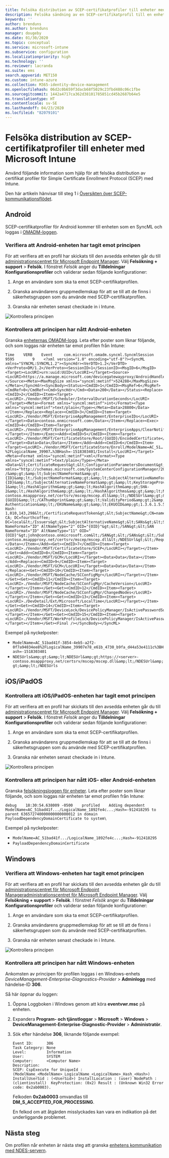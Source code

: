 ```yaml
---
title: Felsöka distribution av SCEP-certifikatprofiler till enheter med Microsoft Intune | Microsoft Docs
description: Felsöka sändning av en SCEP-certifikatprofil till en enhet med Intune.
keywords: ''
author: brenduns
ms.author: brenduns
manager: dougeby
ms.date: 01/30/2020
ms.topic: conceptual
ms.service: microsoft-intune
ms.subservice: configuration
ms.localizationpriority: high
ms.technology: ''
ms.reviewer: lacranda
ms.suite: ems
search.appverid: MET150
ms.custom: intune-azure
ms.collection: M365-identity-device-management
ms.openlocfilehash: 06d2c0b659f3dacb68f5029c23fbd488c06c1fbe
ms.sourcegitcommit: 1442a4717ca362d38101785851cd45b2687b64e5
ms.translationtype: HT
ms.contentlocale: sv-SE
ms.lasthandoff: 04/23/2020
ms.locfileid: "82079101"
---
```

# <a name="troubleshoot-deployment-of-a-scep-certificate-profile-to-devices-in-microsoft-intune"></a>Felsöka distribution av SCEP-certifikatprofiler till enheter med Microsoft Intune

Använd följande information som hjälp för att felsöka distribution av certifikat profiler för Simple Certificate Enrollment Protocol (SCEP) med Intune.

Den här artikeln hänvisar till steg 1 i [Översikten över SCEP-kommunikationsflödet](troubleshoot-scep-certificate-profiles.md).


## <a name="android"></a>Android

SCEP-certifikatprofiler för Android kommer till enheten som en SyncML och loggas i [OMADM-loggen](troubleshoot-scep-certificate-profiles.md#logs-for-android-devices).

### <a name="validate-that-the-android-device-was-sent-the-policy"></a>Verifiera att Android-enheten har tagit emot principen

För att verifiera att en profil har skickats till den avsedda enheten går du till [administrationscentret för Microsoft Endpoint Manager](https://go.microsoft.com/fwlink/?linkid=2109431). Välj **Felsökning + support** > **Felsök**.  I fönstret *Felsök* anger du **Tilldelningar** **Konfigurationsprofiler** och validerar sedan följande konfigurationer:

1. Ange en användare som ska ta emot SCEP-certifikatprofilen.

2. Granska användarens gruppmedlemskap för att se till att de finns i säkerhetsgruppen som du använde med SCEP-certifikatprofilen.

3. Granska när enheten senast checkade in i Intune.

![Kontrollera principen](../protect/media/troubleshoot-scep-certificate-profile-deployment/validate-policy-android.png)

### <a name="validate-the-policy-reached-the-android-device"></a>Kontrollera att principen har nått Android-enheten

Granska [ enheternas OMADM-logg](troubleshoot-scep-certificate-profiles.md#logs-for-android-devices). Leta efter poster som liknar följande, och som loggas när enheten tar emot profilen från Intune:

```
Time    VERB    Event     com.microsoft.omadm.syncml.SyncmlSession     9595        9    <?xml version="1.0" encoding="utf-8"?><SyncML xmlns="SYNCML:SYNCML1.2"><SyncHdr><VerDTD>1.2</VerDTD><VerProto>DM/1.2</VerProto><SessionID>1</SessionID><MsgID>6</MsgID><Target><LocURI>urn:uuid:UUID</LocURI></Target><Source><LocURI>https://a.manage.microsoft.com/devicegatewayproxy/AndroidHandler.ashx</LocURI></Source><Meta><MaxMsgSize xmlns="syncml:metinf">524288</MaxMsgSize></Meta></SyncHdr><SyncBody><Status><CmdID>1</CmdID><MsgRef>6</MsgRef><CmdRef>0</CmdRef><Cmd>SyncHdr</Cmd><Data>200</Data></Status><Replace><CmdID>2</CmdID><Item><Target><LocURI>./Vendor/MSFT/Scheduler/IntervalDurationSeconds</LocURI></Target><Meta><Format xmlns="syncml:metinf">int</Format><Type xmlns="syncml:metinf">text/plain</Type></Meta><Data>28800</Data></Item></Replace><Replace><CmdID>3</CmdID><Item><Target><LocURI>./Vendor/MSFT/EnterpriseAppManagement/EnterpriseIDs</LocURI></Target><Data>contoso.onmicrosoft.com</Data></Item></Replace><Exec><CmdID>4</CmdID><Item><Target><LocURI>./Vendor/MSFT/EnterpriseAppManagement/EnterpriseApps/ClearNotifications</LocURI></Target></Item></Exec><Add><CmdID>5</CmdID><Item><Target><LocURI>./Vendor/MSFT/CertificateStore/Root/{GUID}/EncodedCertificate</LocURI></Target><Data>Data</Data></Item></Add><Add><CmdID>6</CmdID><Item><Target><LocURI>./Vendor/MSFT/CertificateStore/Enroll/ModelName=AC_51…%2FLogicalName_39907…%3BHash=-1518303401/Install</LocURI></Target><Meta><Format xmlns="syncml:metinf">xml</Format><Type xmlns="syncml:metinf">text/plain</Type></Meta><Data>&lt;CertificateRequest&gt;&lt;ConfigurationParametersDocument&gt;&amp;lt;ConfigurationParameters xmlns="http://schemas.microsoft.com/SystemCenterConfigurationManager/2012/03/07/CertificateEnrollment/ConfigurationParameters"&amp;gt;&amp;lt;ExpirationThreshold&amp;gt;20&amp;lt;/ExpirationThreshold&amp;gt;&amp;lt;RetryCount&amp;gt;3&amp;lt;/RetryCount&amp;gt;&amp;lt;RetryDelay&amp;gt;1&amp;lt;/RetryDelay&amp;gt;&amp;lt;TemplateName /&amp;gt;&amp;lt;SubjectNameFormat&amp;gt;{ID}&amp;lt;/SubjectNameFormat&amp;gt;&amp;lt;SubjectAlternativeNameFormat&amp;gt;{ID}&amp;lt;/SubjectAlternativeNameFormat&amp;gt;&amp;lt;KeyStorageProviderSetting&amp;gt;0&amp;lt;/KeyStorageProviderSetting&amp;gt;&amp;lt;KeyUsage&amp;gt;32&amp;lt;/KeyUsage&amp;gt;&amp;lt;KeyLength&amp;gt;2048&amp;lt;/KeyLength&amp;gt;&amp;lt;HashAlgorithms&amp;gt;&amp;lt;HashAlgorithm&amp;gt;SHA-1&amp;lt;/HashAlgorithm&amp;gt;&amp;lt;HashAlgorithm&amp;gt;SHA-2&amp;lt;/HashAlgorithm&amp;gt;&amp;lt;/HashAlgorithms&amp;gt;&amp;lt;NDESUrls&amp;gt;&amp;lt;NDESUrl&amp;gt;https://breezeappproxy-contoso.msappproxy.net/certsrv/mscep/mscep.dll&amp;lt;/NDESUrl&amp;gt;&amp;lt;/NDESUrls&amp;gt;&amp;lt;CAThumbprint&amp;gt;{GUID}&amp;lt;/CAThumbprint&amp;gt;&amp;lt;ValidityPeriod&amp;gt;2&amp;lt;/ValidityPeriod&amp;gt;&amp;lt;ValidityPeriodUnit&amp;gt;Years&amp;lt;/ValidityPeriodUnit&amp;gt;&amp;lt;EKUMapping&amp;gt;&amp;lt;EKUMap&amp;gt;&amp;lt;EKUName&amp;gt;Client Authentication&amp;lt;/EKUName&amp;gt;&amp;lt;EKUOID&amp;gt;1.3.6.1.5.5.7.3.2&amp;lt;/EKUOID&amp;gt;&amp;lt;/EKUMap&amp;gt;&amp;lt;/EKUMapping&amp;gt;&amp;lt;/ConfigurationParameters&amp;gt;&lt;/ConfigurationParametersDocument&gt;&lt;RequestParameters&gt;&lt;CertificateRequestToken&gt;PENlcnRFbn... Hash: 1,010,143,298&lt;/CertificateRequestToken&gt;&lt;SubjectName&gt;CN=name&lt;/SubjectName&gt;&lt;Issuers&gt;CN=FourthCoffee CA; DC=fourthcoffee; DC=local&lt;/Issuers&gt;&lt;SubjectAlternativeName&gt;&lt;SANs&gt;&lt;SAN NameFormat="ID" AltNameType="2" OID="{OID}"&gt;&lt;/SAN&gt;&lt;SAN NameFormat="ID" AltNameType="11" OID="{OID}"&gt;john@contoso.onmicrosoft.com&lt;/SAN&gt;&lt;/SANs&gt;&lt;/SubjectAlternativeName&gt;&lt;NDESUrl&gt;https://breezeappproxy-contoso.msappproxy.net/certsrv/mscep/mscep.dll&lt;/NDESUrl&gt;&lt;/RequestParameters&gt;&lt;/CertificateRequest&gt;</Data></Item></Add><Get><CmdID>7</CmdID><Item><Target><LocURI>./Vendor/MSFT/CertificateStore/SCEP</LocURI></Target></Item></Get><Add><CmdID>8</CmdID><Item><Target><LocURI>./Vendor/MSFT/GCM</LocURI></Target><Data>Data</Data></Item></Add><Replace><CmdID>9</CmdID><Item><Target><LocURI>./Vendor/MSFT/GCM</LocURI></Target><Data>Data</Data></Item></Replace><Get><CmdID>10</CmdID><Item><Target><LocURI>./Vendor/MSFT/NodeCache/SCConfigMgr</LocURI></Target></Item></Get><Get><CmdID>11</CmdID><Item><Target><LocURI>./Vendor/MSFT/NodeCache/SCConfigMgr/CacheVersion</LocURI></Target></Item></Get><Get><CmdID>12</CmdID><Item><Target><LocURI>./Vendor/MSFT/NodeCache/SCConfigMgr/ChangedNodes</LocURI></Target></Item></Get><Get><CmdID>13</CmdID><Item><Target><LocURI>./DevDetail/Ext/Microsoft/LocalTime</LocURI></Target></Item></Get><Get><CmdID>14</CmdID><Item><Target><LocURI>./Vendor/MSFT/DeviceLock/DevicePolicyManager/IsActivePasswordSufficient</LocURI></Target></Item></Get><Get><CmdID>15</CmdID><Item><Target><LocURI>./Vendor/MSFT/WorkProfileLock/DevicePolicyManager/IsActivePasswordSufficient</LocURI></Target></Item></Get><Final /></SyncBody></SyncML>
```

Exempel på nyckelposter:

- `ModelName=AC_51bad41f-3854-4eb5-a2f2-0f7a94034ee8%2FLogicalName_39907e78_e61b_4730_b9fa_d44a53e4111c%3BHash=-1518303401`
- `NDESUrls&amp;gt;&amp;lt;NDESUrl&amp;gt;https://<server>-contoso.msappproxy.net/certsrv/mscep/mscep.dll&amp;lt;/NDESUrl&amp;gt;&amp;lt;/NDESUrls`

## <a name="iosipados"></a>iOS/iPadOS

### <a name="validate-that-the-iosipados-device-was-sent-the-policy"></a>Kontrollera att iOS/iPadOS-enheten har tagit emot principen

För att verifiera att en profil har skickats till den avsedda enheten går du till [administrationscentret för Microsoft Endpoint Manager](https://go.microsoft.com/fwlink/?linkid=2109431). Välj **Felsökning + support** > **Felsök**.  I fönstret *Felsök* anger du **Tilldelningar** **Konfigurationsprofiler** och validerar sedan följande konfigurationer:

1. Ange en användare som ska ta emot SCEP-certifikatprofilen.

2. Granska användarens gruppmedlemskap för att se till att de finns i säkerhetsgruppen som du använde med SCEP-certifikatprofilen.

3. Granska när enheten senast checkade in i Intune.

![Kontrollera principen](../protect/media/troubleshoot-scep-certificate-profile-deployment/validate-policy-ios.png)

### <a name="validate-the-policy-reached-the-ios-or-ipados-device"></a>Kontrollera att principen har nått iOS- eller Android-enheten

Granska [felsökningsloggen för enheter](troubleshoot-scep-certificate-profiles.md#logs-for-ios-and-ipados-devices). Leta efter poster som liknar följande, och som loggas när enheten tar emot profilen från Intune:

```
debug    18:30:54.638009 -0500    profiled    Adding dependent ModelName=AC_51bad41f.../LogicalName_1892fe4c...;Hash=-912418295 to parent 636572740000000000000012 in domain PayloadDependencyDomainCertificate to system\
```

Exempel på nyckelposter:

- `ModelName=AC_51bad41f.../LogicalName_1892fe4c...;Hash=-912418295`
- `PayloadDependencyDomainCertificate`

## <a name="windows"></a>Windows

### <a name="validate-that-the-windows-device-was-sent-the-policy"></a>Verifiera att Windows-enheten har tagit emot principen

För att verifiera att en profil har skickats till den avsedda enheten går du till [administrationscentret för Microsoft Endpoint Manager](https://go.microsoft.com/fwlink/?linkid=2109431)[administrationscentret för Microsoft Endpoint Manager](https://go.microsoft.com/fwlink/?linkid=2109431). Välj **Felsökning + support** > **Felsök**.  I fönstret *Felsök* anger du **Tilldelningar** **Konfigurationsprofiler** och validerar sedan följande konfigurationer:

1. Ange en användare som ska ta emot SCEP-certifikatprofilen.

2. Granska användarens gruppmedlemskap för att se till att de finns i säkerhetsgruppen som du använde med SCEP-certifikatprofilen.

3. Granska när enheten senast checkade in i Intune.

![Kontrollera principen](../protect/media/troubleshoot-scep-certificate-profile-deployment/validate-policy-windows.png)

### <a name="validate-the-policy-reached-the-windows-device"></a>Kontrollera att principen har nått Windows-enheten

Ankomsten av principen för profilen loggas i en Windows-enhets *DeviceManagement-Enterprise-Diagnostics-Provider* > **Adminlogg** med händelse-ID **306**. 

Så här öppnar du loggen:

1. Öppna Loggboken i Windows genom att köra **eventvwr.msc** på enheten.

2. Expandera **Program- och tjänstloggar** > **Microsoft** > **Windows** > **DeviceManagement-Enterprise-Diagnostic-Provider** > **Administratör**.

3. Sök efter händelse **306**, liknande följande exempel:

   ```
   Event ID:      306
   Task Category: None
   Level:         Information
   User:          SYSTEM
   Computer:      <Computer Name>
   Description:
   SCEP: CspExecute for UniqueId : (ModelName_<ModelName>_LogicalName_<LogicalName>_Hash_<Hash>) InstallUserSid : (<UserSid>) InstallLocation : (user) NodePath : (clientinstall)  KeyProtection: (0x2) Result : (Unknown Win32 Error code: 0x2ab0003).
   ```

   Felkoden **0x2ab0003** omvandlas till **DM_S_ACCEPTED_FOR_PROCESSING**.

   En felkod om att åtgärden misslyckades kan vara en indikation på det underliggande problemet.

## <a name="next-steps"></a>Nästa steg

Om profilen når enheten är nästa steg att granska [enhetens kommunikation med NDES-servern](troubleshoot-scep-certificate-device-to-ndes.md).
